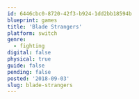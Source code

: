 ```yaml
---
id: 6446cbc0-8720-42f3-b924-1dd2bb18594b
blueprint: games
title: 'Blade Strangers'
platform: switch
genre:
  - fighting
digital: false
physical: true
guide: false
pending: false
posted: '2018-09-03'
slug: blade-strangers
---
```

